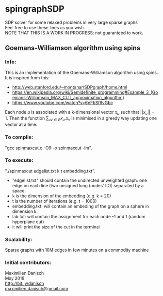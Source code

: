 # spingraphSDP
SDP solver for some relaxed problems in very large sparse graphs  
Feel free to use these lines as you wish.  
NOTE THAT THIS IS A WORK IN PROGRESS: not guaranteed to work.

## Goemans-Williamson algorithm using spins

### Info:
This is an implementation of the Goemans-Williamson algorithm using spins.  
It is inspired from this:
- http://web.stanford.edu/~montanar/SDPgraph/home.html
- https://en.wikipedia.org/wiki/Semidefinite_programming#Example_3_(Goemans-Williamson_MAX_CUT_approximation_algorithm)
- https://www.youtube.com/watch?v=6eFbSf6vGbc

Each node $u$ is associated with a k-dimensional vector $x_u$ such that $||x_u||=1$. Then the function $\sum_{uv \in E} x_u.x_v$ is minimised in a greedy way updating one vector at a time.

### To compile:
"gcc spinmaxcut.c -O9 -o spinmaxcut -lm".

### To execute:
"./spinmaxcut edgelist.txt k t embedding.txt".
- "edgelist.txt" should contain the undirected unweighted graph: one edge on each line (two unsigned long (nodes' ID)) separated by a space.
- k is the dimension of the embedding (e.g. k = 20)
- t is the number of iterations (e.g. t = 1000)
- embedding.txt: will contain an embeding of the graph on a sphere in dimension k.
- lab.txt: will contain the assignment for each node -1 and 1 (random hyperplane cut)
- it will print the size of the cut in the terminal

### Scalability:

Sparse graphs with 10M edges in few minutes on a commodity machine

### Initial contributors:
Maximilien Danisch  
May 2018  
http://bit.ly/danisch  
maximilien.danisch@gmail.com
